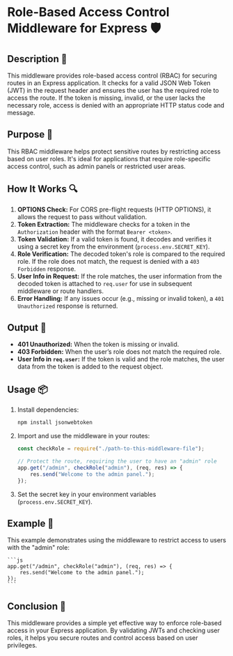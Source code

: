 # Role-Based Access Control Middleware for Express 🛡️

## Description 📝

This middleware provides role-based access control (RBAC) for securing routes in an Express application.
It checks for a valid JSON Web Token (JWT) in the request header and ensures the user has the required role to access the route.
If the token is missing, invalid, or the user lacks the necessary role, access is denied with an appropriate HTTP status code and message.

## Purpose 🎯

This RBAC middleware helps protect sensitive routes by restricting access based on user roles.
It's ideal for applications that require role-specific access control, such as admin panels or restricted user areas.

## How It Works 🔍

1. **OPTIONS Check:** For CORS pre-flight requests (HTTP OPTIONS), it allows the request to pass without validation.
2. **Token Extraction:** The middleware checks for a token in the `Authorization` header with the format `Bearer <token>`.
3. **Token Validation:** If a valid token is found, it decodes and verifies it using a secret key from the environment (`process.env.SECRET_KEY`).
4. **Role Verification:** The decoded token's role is compared to the required role. If the role does not match, the request is denied with a `403 Forbidden` response.
5. **User Info in Request:** If the role matches, the user information from the decoded token is attached to `req.user` for use in subsequent middleware or route handlers.
6. **Error Handling:** If any issues occur (e.g., missing or invalid token), a `401 Unauthorized` response is returned.

## Output 📜

-   **401 Unauthorized:** When the token is missing or invalid.
-   **403 Forbidden:** When the user’s role does not match the required role.
-   **User Info in `req.user`:** If the token is valid and the role matches, the user data from the token is added to the request object.

## Usage 📦

1. Install dependencies:

    ```bash
    npm install jsonwebtoken
    ```

2. Import and use the middleware in your routes:

    ```js
    const checkRole = require("./path-to-this-middleware-file");

    // Protect the route, requiring the user to have an "admin" role
    app.get("/admin", checkRole("admin"), (req, res) => {
        res.send("Welcome to the admin panel.");
    });
    ```

3. Set the secret key in your environment variables (`process.env.SECRET_KEY`).

## Example 📂

This example demonstrates using the middleware to restrict access to users with the "admin" role:

    ```js
    app.get("/admin", checkRole("admin"), (req, res) => {
        res.send("Welcome to the admin panel.");
    });
    ```

## Conclusion 🚀

This middleware provides a simple yet effective way to enforce role-based access in your Express application.
By validating JWTs and checking user roles, it helps you secure routes and control access based on user privileges.
